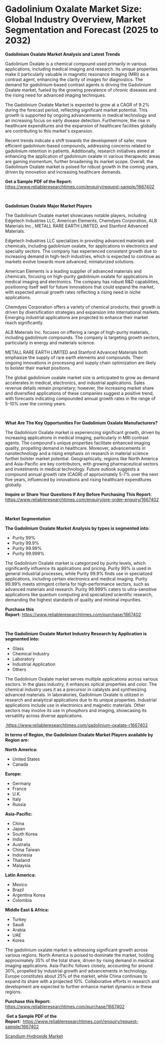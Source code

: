 <p><h1>Gadolinium Oxalate Market Size: Global Industry Overview, Market Segmentation and Forecast (2025 to 2032)</h1></p><p><strong>Gadolinium Oxalate Market Analysis and Latest Trends</strong></p>
<p><p>Gadolinium Oxalate is a chemical compound used primarily in various applications, including medical imaging and research. Its unique properties make it particularly valuable in magnetic resonance imaging (MRI) as a contrast agent, enhancing the clarity of images for diagnostics. The demand for gadolinium-based contrast agents is driving the Gadolinium Oxalate market, fueled by the growing prevalence of chronic diseases and the rising need for advanced imaging techniques.</p><p>The Gadolinium Oxalate Market is expected to grow at a CAGR of 9.2% during the forecast period, reflecting significant market potential. This growth is supported by ongoing advancements in medical technology and an increasing focus on early disease detection. Furthermore, the rise in healthcare expenditures and the expansion of healthcare facilities globally are contributing to this market's expansion.</p><p>Recent trends indicate a shift towards the development of safer, more efficient gadolinium-based compounds, addressing concerns related to gadolinium retention in patients. Additionally, research initiatives aimed at enhancing the application of gadolinium oxalate in various therapeutic areas are gaining momentum, further broadening its market scope. Overall, the Gadolinium Oxalate market is poised for robust growth in the coming years, driven by innovation and increasing healthcare demands.</p></p>
<p><strong>Get a Sample PDF of the Report:&nbsp;</strong> <a href="https://www.reliableresearchtimes.com/enquiry/request-sample/1667402?utm_campaign=2993&utm_medium=2&utm_source=Github&utm_content=ia&utm_term=07032025&utm_id=gadolinium-oxalate">https://www.reliableresearchtimes.com/enquiry/request-sample/1667402</a></p>
<p>&nbsp;</p>
<p><strong>Gadolinium Oxalate Major Market Players</strong></p>
<p><p>The Gadolinium Oxalate market showcases notable players, including Edgetech Industries LLC, American Elements, Chemdyes Corporation, ALB Materials Inc., METALL RARE EARTH LIMITED, and Stanford Advanced Materials. </p><p>Edgetech Industries LLC specializes in providing advanced materials and chemicals, including gadolinium oxalate, for applications in electronics and specialty sectors. The company has experienced consistent growth due to increasing demand in high-tech industries, which is expected to continue as markets evolve towards more advanced, miniaturized solutions.</p><p>American Elements is a leading supplier of advanced materials and chemicals, focusing on high-purity gadolinium oxalate for applications in medical imaging and electronics. The company has robust R&D capabilities, positioning itself well for future innovations that could expand the market, with expected annual growth rates reflecting a rising need in niche applications.</p><p>Chemdyes Corporation offers a variety of chemical products; their growth is driven by diversification strategies and expansion into international markets. Emerging industrial applications are projected to enhance their market reach significantly.</p><p>ALB Materials Inc. focuses on offering a range of high-purity materials, including gadolinium compounds. The company is targeting growth sectors, particularly in energy and materials science.</p><p>METALL RARE EARTH LIMITED and Stanford Advanced Materials both emphasize the supply of rare earth elements and compounds. Their ongoing innovations in processing and supply chain optimization are likely to bolster their market positions.</p><p>The global gadolinium oxalate market size is anticipated to grow as demand accelerates in medical, electronics, and industrial applications. Sales revenue details remain proprietary; however, the increasing market share and diversified applications of these companies suggest a positive trend, with forecasts indicating compounded annual growth rates in the range of 5-10% over the coming years.</p></p>
<p>&nbsp;</p>
<p><strong>What Are The Key Opportunities For Gadolinium Oxalate Manufacturers?</strong></p>
<p><p>The Gadolinium Oxalate market is experiencing significant growth, driven by increasing applications in medical imaging, particularly in MRI contrast agents. The compound's unique properties facilitate enhanced imaging quality, propelling demand in healthcare. Moreover, advancements in nanotechnology and a rising emphasis on research in material science further bolster market potential. Geographically, regions like North America and Asia-Pacific are key contributors, with growing pharmaceutical sectors and investments in medical technology. Future outlook suggests a compound annual growth rate (CAGR) of approximately 5-7% over the next five years, influenced by innovations and rising healthcare expenditures globally.</p></p>
<p><strong>Inquire or Share Your Questions If Any Before Purchasing This Report:</strong> <a href="https://www.reliableresearchtimes.com/enquiry/pre-order-enquiry/1667402?utm_campaign=2993&utm_medium=2&utm_source=Github&utm_content=ia&utm_term=07032025&utm_id=gadolinium-oxalate">https://www.reliableresearchtimes.com/enquiry/pre-order-enquiry/1667402</a></p>
<p>&nbsp;</p>
<p><strong>Market Segmentation</strong></p>
<p><strong>The Gadolinium Oxalate Market Analysis by types is segmented into:</strong></p>
<p><ul><li>Purity 99%</li><li>Purity 99.9%</li><li>Purity 99.99%</li><li>Purity 99.999%</li></ul></p>
<p><p>The Gadolinium Oxalate market is categorized by purity levels, which significantly influence its applications and pricing. Purity 99% is used in general industrial processes, while Purity 99.9% finds use in specialized applications, including certain electronics and medical imaging. Purity 99.99% meets stringent criteria for high-performance sectors, such as advanced materials and research. Purity 99.999% caters to ultra-sensitive applications like quantum computing and specialized scientific research, demanding the highest standards of quality and minimal impurities.</p></p>
<p><strong>Purchase this Report:&nbsp;</strong><a href="https://www.reliableresearchtimes.com/purchase/1667402?utm_campaign=2993&utm_medium=2&utm_source=Github&utm_content=ia&utm_term=07032025&utm_id=gadolinium-oxalate">https://www.reliableresearchtimes.com/purchase/1667402</a></p>
<p>&nbsp;</p>
<p><strong>The Gadolinium Oxalate Market Industry Research by Application is segmented into:</strong></p>
<p><ul><li>Glass</li><li>Chemical Industry</li><li>Laboratory</li><li>Industrial Application</li><li>Others</li></ul></p>
<p><p>The Gadolinium Oxalate market serves multiple applications across various sectors. In the glass industry, it enhances optical properties and color. The chemical industry uses it as a precursor in catalysts and synthesizing advanced materials. In laboratories, Gadolinium Oxalate is utilized in research and analytical applications due to its unique properties. Industrial applications include use in electronics and magnetic materials. Other sectors may involve its use in phosphors and imaging, showcasing its versatility across diverse applications.</p></p>
<p><a href="https://www.reliableresearchtimes.com/gadolinium-oxalate-r1667402?utm_campaign=2993&utm_medium=2&utm_source=Github&utm_content=ia&utm_term=07032025&utm_id=gadolinium-oxalate">&nbsp;https://www.reliableresearchtimes.com/gadolinium-oxalate-r1667402</a></p>
<p><strong>In terms of Region, the Gadolinium Oxalate Market Players available by Region are:</strong></p>
<p>
    <p> <strong> North America: </strong>
        <ul>
            <li>United States</li>
            <li>Canada</li>
        </ul>
        </p> 
    <p> <strong> Europe: </strong>
        <ul>
            <li>Germany</li>
            <li>France</li>
            <li>U.K.</li>
            <li>Italy</li>
            <li>Russia</li>
        </ul>
        </p> 
    <p> <strong> Asia-Pacific: </strong>
        <ul>
            <li>China</li>
            <li>Japan</li>
            <li>South Korea</li>
            <li>India</li>
            <li>Australia</li>
            <li>China Taiwan</li>
            <li>Indonesia</li>
            <li>Thailand</li>
            <li>Malaysia</li>
        </ul>
        </p> 
    <p> <strong> Latin America: </strong>
        <ul>
            <li>Mexico</li>
            <li>Brazil</li>
            <li>Argentina Korea</li>
            <li>Colombia</li>
        </ul>
        </p> 
    <p> <strong> Middle East & Africa: </strong>
        <ul>
            <li>Turkey</li>
            <li>Saudi</li>
            <li>Arabia</li>
            <li>UAE</li>
            <li>Korea</li>
        </ul>
    </p>
    </p>
<p><p>The gadolinium oxalate market is witnessing significant growth across various regions. North America is poised to dominate the market, holding approximately 35% of the total share, driven by rising demand in medical imaging applications. Asia-Pacific follows closely, accounting for around 30%, propelled by industrial growth and advancements in technology. Europe constitutes about 25% of the market, while China continues to expand its share with a projected 10%. Collaborative efforts in research and development are expected to further enhance market dynamics in these regions.</p></p>
<p><strong>Purchase this Report: </strong><a href="https://www.reliableresearchtimes.com/purchase/1667402?utm_campaign=2993&utm_medium=2&utm_source=Github&utm_content=ia&utm_term=07032025&utm_id=gadolinium-oxalate">https://www.reliableresearchtimes.com/purchase/1667402</a></p>
<p>&nbsp;<strong>Get a Sample PDF of the Report:&nbsp;&nbsp;</strong><a href="https://www.reliableresearchtimes.com/enquiry/request-sample/1667402?utm_campaign=2993&utm_medium=2&utm_source=Github&utm_content=ia&utm_term=07032025&utm_id=gadolinium-oxalate">https://www.reliableresearchtimes.com/enquiry/request-sample/1667402</a></p>
<p><strong></strong></p>
<p><p><a href="https://github.com/xtysizov/Market-Research-Report-List-1/blob/main/scandium-hydroxide-market.md?utm_campaign=2993&utm_medium=2&utm_source=Github&utm_content=ia&utm_term=07032025&utm_id=gadolinium-oxalate">Scandium Hydroxide Market</a></p></p>